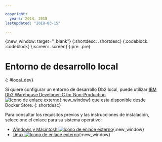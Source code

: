 ```yaml
---

copyright:
  years: 2014, 2018
lastupdated: "2018-03-15"

---
```


<!-- Attribute definitions --> 
{:new_window: target="_blank"}
{:shortdesc: .shortdesc}
{:codeblock: .codeblock}
{:screen: .screen}
{:pre: .pre}

# Entorno de desarrollo local
{: #local_dev}

Si quiere configurar un entorno de desarrollo Db2 local, puede utilizar [IBM Db2 Warehouse Developer-C for Non-Production ![Icono de enlace externo](../../icons/launch-glyph.svg "Icono de enlace externo")](https://store.docker.com/images/ibm-db2-warehouse-dev){:new_window} que esta disponible desde Docker Store.
{: shortdesc}

Para consultar los requisitos previos y las instrucciones de instalación, seleccione el enlace para su sistema operativo: 

* [Windows y Macintosh ![Icono de enlace externo](../../icons/launch-glyph.svg "Icono de enlace externo")](https://www.ibm.com/support/knowledgecenter/en/SS6NHC/com.ibm.swg.im.dashdb.doc/admin/local_prereqs-Winmac_using_Linux.html){:new_window}
* [Linux ![Icono de enlace externo](../../icons/launch-glyph.svg "Icono de enlace externo")](https://www.ibm.com/support/knowledgecenter/en/SS6NHC/com.ibm.swg.im.dashdb.doc/admin/local_prereqs-Linux.html){:new_window}
